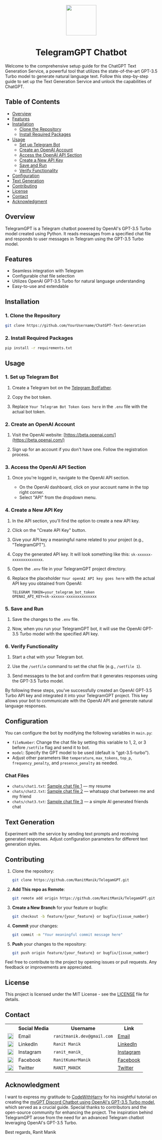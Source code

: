 <div  align = "center">
  <img src="https://github.com/RanitManik/TelegamGPT/assets/138437760/bc591d8b-b7f2-43b4-829a-5f2838d941bd" height="100">
  <h1>TelegramGPT Chatbot</h1>
</div>

Welcome to the comprehensive setup guide for the ChatGPT Text Generation Service, a powerful tool that utilizes the state-of-the-art GPT-3.5 Turbo model to generate natural language text. Follow this step-by-step guide to set up the Text Generation Service and unlock the capabilities of ChatGPT.


## Table of Contents

- [Overview](#overview)
- [Features](#features)
- [Installation](#installation)
  - [Clone the Repository](#1-clone-the-repository)
  - [Install Required Packages](#2-install-required-packages)
- [Usage](#usage)
  - [Set up Telegram Bot](#1-set-up-telegram-bot)
  - [Create an OpenAI Account](#2-create-an-openai-account)
  - [Access the OpenAI API Section](#3-access-the-openai-api-section)
  - [Create a New API Key](#4-create-a-new-api-key)
  - [Save and Run](#5-save-and-run)
  - [Verify Functionality](#6-verify-functionality)
- [Configuration](#configuration)
- [Text Generation](#text-generation)
- [Contributing](#contributing)
- [License](#license)
- [Contact](#contact)
- [Acknowledgment](#acknowledgment)

## Overview

TelegramGPT is a Telegram chatbot powered by OpenAI's GPT-3.5 Turbo model created using Python. It reads messages from a specified chat file and responds to user messages in Telegram using the GPT-3.5 Turbo model.

## Features

- Seamless integration with Telegram
- Configurable chat file selection
- Utilizes OpenAI GPT-3.5 Turbo for natural language understanding
- Easy-to-use and extendable

## Installation

### 1. Clone the Repository

```bash
git clone https://github.com/YourUsername/ChatGPT-Text-Generation
```

### 2. Install Required Packages

```bash
pip install -r requirements.txt
```
   
## Usage

### 1. Set up Telegram Bot
  
  1. Create a Telegram bot on the [Telegram BotFather](https://core.telegram.org/bots#botfather).
  
  2. Copy the bot token.
  
  3. Replace `Your Telegram Bot Token Goes here` in the `.env` file with the actual bot token.

### 2. Create an OpenAI Account
    
  1. Visit the OpenAI website: [https://beta.openai.com/](https://beta.openai.com/)
  
  2. Sign up for an account if you don't have one. Follow the registration process.

### 3. Access the OpenAI API Section

  1. Once you're logged in, navigate to the OpenAI API section.
    
     - On the OpenAI dashboard, click on your account name in the top right corner.
     - Select "API" from the dropdown menu.

### 4. Create a New API Key

  1. In the API section, you'll find the option to create a new API key.
    
  2. Click on the "Create API Key" button.
    
  3. Give your API key a meaningful name related to your project (e.g., "TelegramGPT").
    
  4. Copy the generated API key. It will look something like this: `sk-xxxxxx-xxxxxxxxxxxxxx`.
    
  5. Open the `.env` file in your TelegramGPT project directory.
    
  6. Replace the placeholder `Your openAI API key goes here` with the actual API key you obtained from OpenAI:
  
     ```plaintext
     TELEGRAM_TOKEN=your_telegram_bot_token
     OPENAI_API_KEY=sk-xxxxxx-xxxxxxxxxxxxxx
     ```

### 5. Save and Run

  1. Save the changes to the `.env` file.
  
  2. Now, when you run your TelegramGPT bot, it will use the OpenAI GPT-3.5 Turbo model with the specified API key.

### 6. Verify Functionality
  
  1. Start a chat with your Telegram bot.
  
  2. Use the `/setfile` command to set the chat file (e.g., `/setfile 1`).
  
  3. Send messages to the bot and confirm that it generates responses using the GPT-3.5 Turbo model.
  
  By following these steps, you've successfully created an OpenAI GPT-3.5 Turbo API key and integrated it into your TelegramGPT project. This key allows your bot to communicate with the OpenAI API and generate natural language responses.

## Configuration

You can configure the bot by modifying the following variables in `main.py`:

- `fileNumber`: Change the chat file by setting this variable to 1, 2, or 3 before `/setfile` flag and send it to bot.
- `model`: Specify the GPT model to be used (default is "gpt-3.5-turbo").
- Adjust other parameters like `temperature`, `max_tokens`, `top_p`, `frequency_penalty`, and `presence_penalty` as needed.

### Chat Files

- `chats/chat1.txt`: [Sample chat file 1](chats/chat1.txt) — my resume
- `chats/chat2.txt`: [Sample chat file 2](chats/chat2.txt) — whatsapp chat bwtween me and my friend
- `chats/chat3.txt`: [Sample chat file 3](chats/chat3.txt) — a simple AI generated friends chat

## Text Generation

Experiment with the service by sending text prompts and receiving generated responses. Adjust configuration parameters for different text generation styles.

## Contributing

1. Clone the repository:

   ```bash
   git clone https://github.com/RanitManik/TelegamGPT.git
   ```

2. **Add This repo as Remote**:

   ```bash
   git remote add origin https://github.com/RanitManik/TelegamGPT.git
   ```

3. **Create a New Branch** for your feature or bugfix:

   ```bash
   git checkout -b feature/{your_feature} or bugfix/{issue_number}
   ```

4. **Commit** your changes:

   ```bash
   git commit -m "Your meaningful commit message here"
   ```

5. **Push** your changes to the repository:

   ```bash
   git push origin feature/{your_feature} or bugfix/{issue_number}
   ```

Feel free to contribute to the project by opening issues or pull requests. Any feedback or improvements are appreciated.

## License

This project is licensed under the MIT License - see the [LICENSE](LICENSE) file for details.

## Contact

<table>
  <tr>
    <th></th>
    <th>Social Media</th>
    <th>Username</th>
    <th>Link</th>
  </tr>
  <tr>
    <td><img src="https://cdn4.iconfinder.com/data/icons/social-media-logos-6/512/112-gmail_email_mail-512.png" width="20" /></td>
    <td>Email</td>
    <td><code>ranitmanik.dev@gmail.com</code></td>
    <td><a href="mailto:ranitmanik.dev@gmail.com" target="_blank">Email</a></td>
  </tr>
  <tr>
    <td><img src="https://upload.wikimedia.org/wikipedia/commons/thumb/c/ca/LinkedIn_logo_initials.png/480px-LinkedIn_logo_initials.png" width="20" /></td>
    <td>LinkedIn</td>
    <td><code>Ranit Manik</code></td>
    <td><a href="https://www.linkedin.com/in/ranit-manik/" target="_blank">LinkedIn</a></td>
  </tr>
  <tr>
    <td><img src="https://upload.wikimedia.org/wikipedia/commons/thumb/a/a5/Instagram_icon.png/600px-Instagram_icon.png" width="20" /></td>
    <td>Instagram</td>
    <td><code>ranit_manik_</code></td>
    <td><a href="https://www.instagram.com/ranit_manik_/" target="_blank">Instagram</a></td>
  </tr>
  <tr>
    <td><img src="https://upload.wikimedia.org/wikipedia/commons/6/6c/Facebook_Logo_2023.png" width="20" /></td>
    <td>Facebook</td>
    <td><code>RanitKumarManik</code></td>
    <td><a href="https://www.facebook.com/RanitKumarManik/" target="_blank">Facebook</a></td>
  </tr>
  <tr>
    <td><img src="https://upload.wikimedia.org/wikipedia/commons/thumb/6/6f/Logo_of_Twitter.svg/512px-Logo_of_Twitter.svg.png" width="20" /></td>
    <td>Twitter</td>
    <td><code>RANIT_MANIK</code></td>
    <td><a href="https://twitter.com/RANIT_MANIK" target="_blank">Twitter</a></td>
  </tr>
</table>

## Acknowledgment

I want to express my gratitude to [CodeWithHarry](https://www.youtube.com/c/CodeWithHarry) for his insightful tutorial on creating the [myGPT Discord Chatbot using OpenAI's GPT-3.5 Turbo model](https://youtu.be/BP-w99ZINTc?si=tcUeGGh3MKCYODuk), which served as a crucial guide. Special thanks to contributors and the open-source community for enhancing the project. The inspiration behind TelegramGPT arose from the need for an advanced Telegram chatbot leveraging OpenAI's GPT-3.5 Turbo.

Best regards, Ranit Manik
